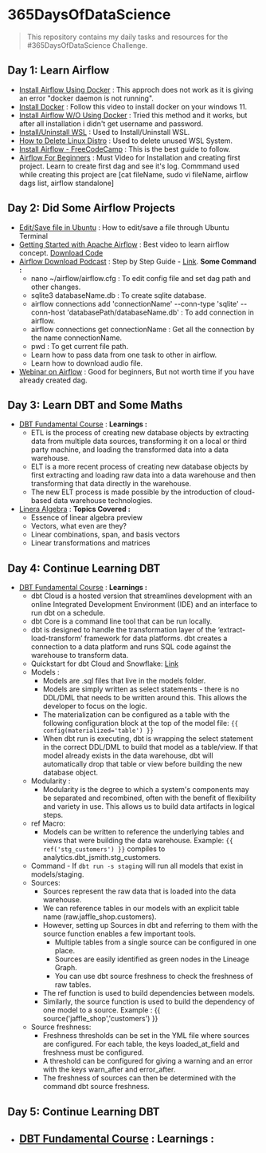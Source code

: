 # 365DaysOfDataScience
> This repository contains my daily tasks and resources for the #365DaysOfDataScience Challenge.

## Day 1: Learn Airflow
- [Install Airflow Using Docker](https://www.youtube.com/watch?v=Sva8rDtlWi4&ab_channel=Philodiscite) : This approch does not work as it is giving an error "docker daemon is not running".
- [Install Docker](https://www.youtube.com/watch?v=aCRMnDLnWmU&ab_channel=ProgrammingKnowledge) : Follow this video to install docker on your windows 11.
- [Install Airflow W/O Using Docker](https://www.youtube.com/watch?v=Va_NMDoDqLQ&ab_channel=TechAdvice) : Tried this method and it works, but after all installation i didn't get username and password.
- [Install/Uninstall WSL](https://youtu.be/CV6SKGbUv5Q) : Used to Install/Uninstall WSL.
- [How to Delete Linux Distro](https://youtu.be/Q5bLGgW_U0Y) : Used to delete unused WSL System.
- [Install Airflow - FreeCodeCamp](https://www.freecodecamp.org/news/install-apache-airflow-on-windows-without-docker/) : This is the best guide to follow.
- [Airflow For Beginners](https://youtu.be/p0vZedMl93c) : Must Video for Installation and creating first project. Learn to create first dag and see it's log. Commmand used while creating this project are [cat fileName, sudo vi fileName, airflow dags list, airflow standalone]
  
## Day 2: Did Some Airflow Projects
- [Edit/Save file in Ubuntu](https://stackoverflow.com/questions/17535428/how-to-edit-save-a-file-through-ubuntu-terminal) : How to edit/save a file through Ubuntu Terminal
- [Getting Started with Apache Airflow](https://www.youtube.com/watch?v=iKGdg4MDEBI&ab_channel=AIEngineering) : Best video to learn airflow concept. [Download Code](https://github.com/Sri-nidhi/airflow2.0-demo)  
- [Airflow Download Podcast](https://www.youtube.com/watch?v=s-r2gEr7YW4&ab_channel=Dataquest) : Step by Step Guide - [Link](https://github.com/dataquestio/project-walkthroughs/blob/master/podcast_summary/steps.md). **Some Command :**
  - nano ~/airflow/airflow.cfg : To edit config file and set dag path and other changes.
  - sqlite3 databaseName.db : To create sqlite database.
  - airflow connections add 'connectionName' --conn-type 'sqlite' --conn-host 'databasePath/databaseName.db' : To add connection in airflow.
  - airflow connections get connectionName : Get all the connection by the name connectionName.
  - pwd : To get current file path.
  - Learn how to pass data from one task to other in airflow.
  - Learn how to download audio file.
- [Webinar on Airflow](https://youtu.be/Fy6oRT-8GlY) : Good for beginners, But not worth time if you have already created dag.

## Day 3: Learn DBT and Some Maths
- [DBT Fundamental Course](https://courses.getdbt.com/courses/fundamentals) : **Learnings :**
  - ETL is the process of creating new database objects by extracting data from multiple data sources, transforming it on a local or third party machine, and loading the transformed data into a data warehouse.
  - ELT is a more recent process of creating new database objects by first extracting and loading raw data into a data warehouse and then transforming that data directly in the warehouse.
  - The new ELT process is made possible by the introduction of cloud-based data warehouse technologies.
- [Linera Algebra](https://www.3blue1brown.com/topics/linear-algebra) : **Topics Covered :**
  - Essence of linear algebra preview
  - Vectors, what even are they?
  - Linear combinations, span, and basis vectors
  - Linear transformations and matrices

## Day 4: Continue Learning DBT
- [DBT Fundamental Course](https://courses.getdbt.com/courses/fundamentals) : **Learnings :**
  - dbt Cloud is a hosted version that streamlines development with an online Integrated Development Environment (IDE) and an interface to run dbt on a schedule.
  - dbt Core is a command line tool that can be run locally.
  - dbt is designed to handle the transformation layer of the ‘extract-load-transform’ framework for data platforms. dbt creates a connection to a data platform and runs SQL code against the warehouse to transform data.
  - Quickstart for dbt Cloud and Snowflake: [Link](https://docs.getdbt.com/quickstarts/snowflake?step=4)
  - Models : 
    - Models are .sql files that live in the models folder.
    - Models are simply written as select statements - there is no DDL/DML that needs to be written around this. This allows the developer to focus on the logic.
    - The materialization can be configured as a table with the following configuration block at the top of the model file: `{{ config(materialized='table') }}`
    - When dbt run is executing, dbt is wrapping the select statement in the correct DDL/DML to build that model as a table/view. If that model already exists in the data warehouse, dbt will automatically drop that table or view before building the new database object.
  - Modularity :
    - Modularity is the degree to which a system's components may be separated and recombined, often with the benefit of flexibility and variety in use. This allows us to build data artifacts in logical steps.
  - ref Macro:
    - Models can be written to reference the underlying tables and views that were building the data warehouse. Example: `{{ ref('stg_customers') }}` compiles to analytics.dbt_jsmith.stg_customers.
  - Command - If `dbt run -s staging` will run all models that exist in models/staging.
  - Sources:
    - Sources represent the raw data that is loaded into the data warehouse.
    - We can reference tables in our models with an explicit table name (raw.jaffle_shop.customers).
    - However, setting up Sources in dbt and referring to them with the source function enables a few important tools.
      - Multiple tables from a single source can be configured in one place.
      - Sources are easily identified as green nodes in the Lineage Graph.
      - You can use dbt source freshness to check the freshness of raw tables.
    - The ref function is used to build dependencies between models.
    - Similarly, the source function is used to build the dependency of one model to a source. Example : {{ source('jaffle_shop','customers') }}
  - Source freshness:
    -  Freshness thresholds can be set in the YML file where sources are configured. For each table, the keys loaded_at_field and freshness must be configured.
    - A threshold can be configured for giving a warning and an error with the keys warn_after and error_after.
    - The freshness of sources can then be determined with the command dbt source freshness.

## Day 5: Continue Learning DBT
- [DBT Fundamental Course](https://courses.getdbt.com/courses/fundamentals) : **Learnings :**
  - 